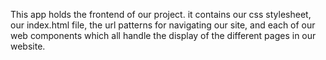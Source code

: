 This app holds the frontend of our project. it contains our css stylesheet, our index.html file, the url patterns for navigating our site, and each of our web components which all handle the display of the different pages in our website. 